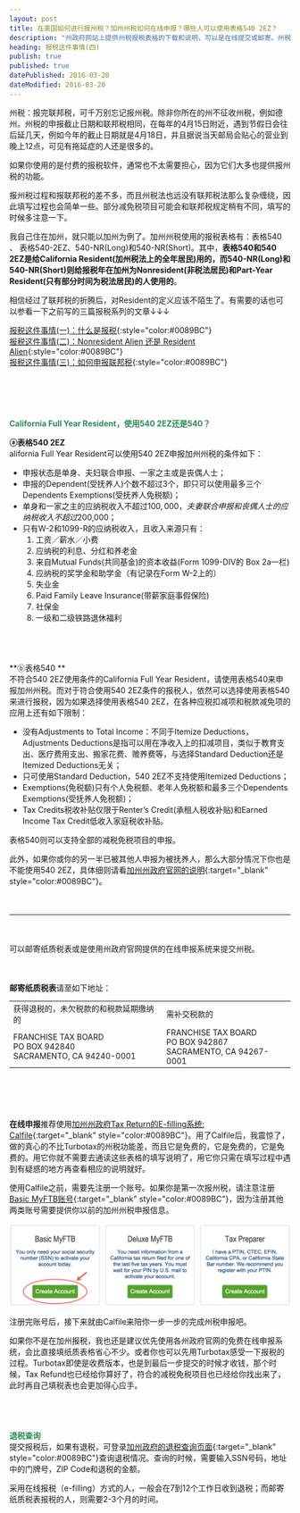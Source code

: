 ```yaml
---
layout: post
title: 在美国如何进行报州税？加州州税如何在线申报？哪些人可以使用表格540 2EZ？
description: "州政府网站上提供州税报税表格的下载和说明，可以是在线提交或邮寄。州税报税的截止时间和联邦税一致。加州居民申报州税使用表格有540、540 2EZ，540-NR(Long)和540-NR(Short)，540 2EZ和540-NR(Short)在填写内容比较简单，但存在限制。"
heading: 报税这件事情(四)
publish: true
published: true
datePublished: 2016-03-20
dateModified: 2016-03-20
---
```





<span class="dropcap">州</span>税：报完联邦税，可千万别忘记报州税。除非你所在的州不征收州税，例如德州。州税的申报截止日期和联邦税相同，在每年的4月15日附近，遇到节假日会往后延几天，例如今年的截止日期就是4月18日，并且据说当天邮局会贴心的营业到晚上12点，可见有拖延症的人还是很多的。

如果你使用的是付费的报税软件，通常也不太需要担心，因为它们大多也提供报州税的功能。

报州税过程和报联邦税的差不多，而且州税法也远没有联邦税法那么复杂缠绕，因此填写过程也会简单一些。部分减免税项目可能会和联邦税规定稍有不同，填写的时候多注意一下。

我自己住在加州，就只能以加州为例了。加州州税使用的报税表格有：表格540 、 表格540-2EZ、540-NR(Long)和540-NR(Short)。其中，**表格540和540 2EZ是给California Resident(加州税法上的全年居民)用的，而540-NR(Long)和540-NR(Short)则给报税年在加州为Nonresident(非税法居民)和Part-Year Resident(只有部分时间为税法居民)的人使用的**。

相信经过了联邦税的折腾后，对Resident的定义应该不陌生了。有需要的话也可以参看一下之前写的三篇报税系列的文章↓↓↓

[报税这件事情(一)：什么是报税](/what-is-tax-return/){:style="color:#0089BC"}<br>
[报税这件事情(二)：Nonresident Alien 还是 Resident Alien](/do-i-need-to-file-tax-return/){:style="color:#0089BC"}<br>
[报税这件事情(三)：如何申报联邦税](/how-to-file-tax-return/){:style="color:#0089BC"}


<p style="margin-bottom:90px"></p>

**<span style="color:#2e8b57">California Full Year Resident，使用540 2EZ还是540？</span>**

**ⓐ表格540 2EZ**<br>
alifornia Full Year Resident可以使用540 2EZ申报加州州税的条件如下：

- 申报状态是单身、夫妇联合申报、一家之主或是丧偶人士；<br>
- 申报的Dependent(受抚养人)个数不超过3个，即只可以使用最多三个Dependents Exemptions(受抚养人免税额)；<br>
- 单身和一家之主的应纳税收入不超过$100,000，夫妻联合申报和丧偶人士的应纳税收入不超过$200,000；<br>
- 只有W-2和1099-R的应纳税收入，且收入来源只有：<br>
   1) 工资／薪水／小费<br>
   2) 应纳税的利息、分红和养老金<br>
   3) 来自Mutual Funds(共同基金)的资本收益(Form 1099-DIV的 Box 2a一栏)<br>
   4) 应纳税的奖学金和助学金（有记录在Form W-2上的）<br>
   5) 失业金<br>
   6) Paid Family Leave Insurance(带薪家庭事假保险)<br>
   7) 社保金<br>
   8) 一级和二级铁路退休福利

<p style="margin-bottom:70px"></p>

**ⓑ表格540 **<br>
不符合540 2EZ使用条件的California Full Year Resident，请使用表格540来申报加州州税。而对于符合使用540 2EZ条件的报税人，依然可以选择使用表格540来进行报税，因为如果选择使用表格540 2EZ，在各种应税扣减项和税款减免项的应用上还有如下限制：

- 没有Adjustments to Total Income：不同于Itemize Deductions，Adjustments Deductions是指可以用在净收入上的扣减项目，类似于教育支出、医疗费用支出、搬家花费、赡养费等，与选择Standard Deduction还是Itemized Deductions无关；<br>
- 只可使用Standard Deduction，540 2EZ不支持使用Itemized Deductions；<br>
- Exemptions(免税额)只有个人免税额、老年人免税额和最多三个Dependents Exemptions(受抚养人免税额)；<br>
- Tax Credits税收补贴仅限于Renter’s Credit(承租人税收补贴)和Earned Income Tax Credit低收入家庭税收补贴。<br>

表格540则可以支持全部的减税免税项目的申报。

此外，如果你或你的另一半已被其他人申报为被抚养人，那么大部分情况下你也是不能使用540 2EZ，具体细则请看[加州州政府官网的说明](https://www.ftb.ca.gov/forms/Which_Form_Should_I_File.shtml){:target="_blank" style="color:#0089BC"}。

<p style="margin-bottom:50px"></p>

***

<p style="margin-bottom:50px"></p>

可以邮寄纸质税表或是使用州政府官网提供的在线申报系统来提交州税。

<p style="margin-bottom:50px"></p>

**邮寄纸质税表**请至如下地址：
<table>
<tbody>
<tr>
<td>
获得退税的，未欠税款的和税款延期缴纳的
</td>
<td>
需补交税款的
</td>
</tr>
<tr>
<td>
FRANCHISE TAX BOARD<br>
PO BOX 942840<br>
SACRAMENTO, CA 94240-0001
</td>
<td>
FRANCHISE TAX BOARD<br>
PO BOX 942867<br>
SACRAMENTO, CA 94267-0001
</td>
</tr>
</tbody>
</table>

<p style="margin-bottom:90px"></p>

**在线申报**推荐使用[加州州政府Tax Return的E-filling系统: Calfile](https://www.ftb.ca.gov/online/calFile/about.shtml?WT.mc_id=HP_Banner_CalFile&WT.svl=HCF1){:target="_blank" style="color:#0089BC"}。用了Calfile后，我震惊了，做的真心的不比Turbotax的州税功能差，而且它是免费的，它是免费的，它是免费的。用它你就不需要去通读这些表格的填写说明了，用它你只需在填写过程中遇到有疑惑的地方再查看相应的说明就好。

使用Calfile之前，需要先注册一个账号。如果你是第一次报州税，请注意注册[Basic MyFTB账号](https://webapp.ftb.ca.gov/myftbaccess/registration.aspx){:target="_blank" style="color:#0089BC"}，因为注册其他两类账号需要提供你以前的加州州税申报信息。

<p itemprop="image" itemscope itemtype="https://schema.org/ImageObject">
 <img src="/assets/img/myFTB-registration.png" alt="注册加州州政府报税账号">
  <meta itemprop="url" content="https://www.blogus123.com/assets/img/myFTB-registration.png">
  <meta itemprop="width" content="800">
  <meta itemprop="height" content="237">
</p>

注册完账号后，接下来就由Calfile来陪你一步一步的完成州税申报吧。

如果你不是在加州报税，我也还是建议优先使用各州政府官网的免费在线申报系统，会比直接填纸质表格省心不少。或者你也可以先用Turbotax感受一下报税的过程。Turbotax即使是收费版本，也是到最后一步提交的时候才收钱，那个时候，Tax Refund也已经给你算好了，符合的减税免税项目也已经给你找出来了，此时再自己填税表也会更加得心应手。

<p style="margin-bottom:70px"></p>

**<span style="color:#2e8b57">退税查询</span>**<br>
提交报税后，如果有退税，可登录[加州政府的退税查询页面](https://webapp.ftb.ca.gov/shared/privacy.aspx?Submit=Check+Refund&redirectURL=REF&Lang=english&WT.si_n=StandardRefund&WT.si_x=2){:target="_blank" style="color:#0089BC"}查询退税情况。查询的时候，需要输入SSN号码，地址中的门牌号，ZIP Code和退税的金额。

采用在线报税（e-filling）方式的人，一般会在7到12个工作日收到退税；而邮寄纸质税表报税的人，则需要2-3个月的时间。

<p style="margin-bottom:70px"></p>
